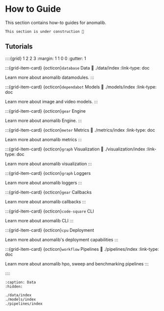 # How to Guide

This section contains how-to guides for anomalib.

```{warning}
This section is under construction 🚧
```

## Tutorials

::::{grid} 1 2 2 3
:margin: 1 1 0 0
:gutter: 1

:::{grid-item-card} {octicon}`database` Data
:link: ./data/index
:link-type: doc

Learn more about anomalib datamodules.
:::

:::{grid-item-card} {octicon}`dependabot` Models
:link: ./models/index
:link-type: doc

Learn more about image and video models.
:::

:::{grid-item-card} {octicon}`gear` Engine

Learn more about anomalib Engine.
:::

:::{grid-item-card} {octicon}`meter` Metrics
:link: ./metrics/index
:link-type: doc

Learn more about anomalib metrics
:::

:::{grid-item-card} {octicon}`graph` Visualization
:link: ./visualization/index
:link-type: doc

Learn more about anomalib visualization
:::

:::{grid-item-card} {octicon}`graph` Loggers

Learn more about anomalib loggers
:::

:::{grid-item-card} {octicon}`gear` Callbacks

Learn more about anomalib callbacks
:::

:::{grid-item-card} {octicon}`code-square` CLI

Learn more about anomalib CLI
:::

:::{grid-item-card} {octicon}`cpu` Deployment

Learn more about anomalib's deployment capabilities
:::

:::{grid-item-card} {octicon}`workflow` Pipelines
:link: ./pipelines/index
:link-type: doc

Learn more about anomalib hpo, sweep and benchmarking pipelines
:::

::::

```{toctree}
:caption: Data
:hidden:

./data/index
./models/index
./pipelines/index
```
